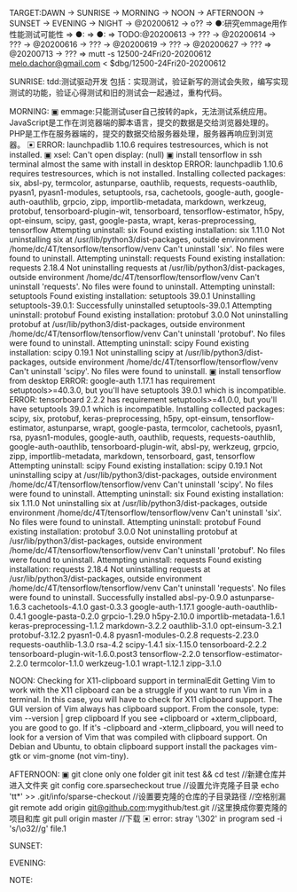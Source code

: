 TARGET:DAWN → SUNRISE → MORNING → NOON → AFTERNOON → SUNSET → EVENING → NIGHT → @20200612 → o?? ⇒ 
●:研究emmage用作性能测试可能性 ⇒ 
●: ⇒ 
●: ⇒ 
TODO:@20200613 → ??? → @20200614 → ??? → @20200616 → ??? → @20200619 → ??? → @20200627 → ??? ⇒ @20200713 → ??? ⇒ 
mutt -s 12500-24Fri20-20200612 melo.dachor@gmail.com < $dbg/12500-24Fri20-20200612

SUNRISE:
    tdd:测试驱动开发
        包括：实现测试，验证新写的测试会失败，编写实现测试的功能，验证心得测试和旧的测试会一起通过，重构代码。


MORNING:
▣ emmage:只能测试user自己按转的apk，无法测试系统应用。
JavaScript是工作在浏览器端的脚本语言，提交的数据是交给浏览器处理的。
PHP是工作在服务器端的，提交的数据交给服务器处理，服务器再响应到浏览器。
▣  ERROR: launchpadlib 1.10.6 requires testresources, which is not installed.
▣ xsel: Can't open display: (null)
▣ install tensorflow in ssh terminal almost the same with install in desktop
ERROR: launchpadlib 1.10.6 requires testresources, which is not installed.
Installing collected packages: six, absl-py, termcolor, astunparse, oauthlib, requests, requests-oauthlib, pyasn1, pyasn1-modules, setuptools, rsa, cachetools, google-auth, google-auth-oauthlib, grpcio, zipp, importlib-metadata, markdown, werkzeug, protobuf, tensorboard-plugin-wit, tensorboard, tensorflow-estimator, h5py, opt-einsum, scipy, gast, google-pasta, wrapt, keras-preprocessing, tensorflow
  Attempting uninstall: six
    Found existing installation: six 1.11.0
    Not uninstalling six at /usr/lib/python3/dist-packages, outside environment /home/dc/4T/tensorflow/tensorflow/venv
    Can't uninstall 'six'. No files were found to uninstall.
  Attempting uninstall: requests
    Found existing installation: requests 2.18.4
    Not uninstalling requests at /usr/lib/python3/dist-packages, outside environment /home/dc/4T/tensorflow/tensorflow/venv
    Can't uninstall 'requests'. No files were found to uninstall.
  Attempting uninstall: setuptools
    Found existing installation: setuptools 39.0.1
    Uninstalling setuptools-39.0.1:
      Successfully uninstalled setuptools-39.0.1
  Attempting uninstall: protobuf
    Found existing installation: protobuf 3.0.0
    Not uninstalling protobuf at /usr/lib/python3/dist-packages, outside environment /home/dc/4T/tensorflow/tensorflow/venv
    Can't uninstall 'protobuf'. No files were found to uninstall.
  Attempting uninstall: scipy
    Found existing installation: scipy 0.19.1
    Not uninstalling scipy at /usr/lib/python3/dist-packages, outside environment /home/dc/4T/tensorflow/tensorflow/venv
    Can't uninstall 'scipy'. No files were found to uninstall.
▣ install tensorflow from desktop 
ERROR: google-auth 1.17.1 has requirement setuptools>=40.3.0, but you'll have setuptools 39.0.1 which is incompatible.
ERROR: tensorboard 2.2.2 has requirement setuptools>=41.0.0, but you'll have setuptools 39.0.1 which is incompatible.
Installing collected packages: scipy, six, protobuf, keras-preprocessing, h5py, opt-einsum, tensorflow-estimator, astunparse, wrapt, google-pasta, termcolor, cachetools, pyasn1, rsa, pyasn1-modules, google-auth, oauthlib, requests, requests-oauthlib, google-auth-oauthlib, tensorboard-plugin-wit, absl-py, werkzeug, grpcio, zipp, importlib-metadata, markdown, tensorboard, gast, tensorflow
  Attempting uninstall: scipy
    Found existing installation: scipy 0.19.1
    Not uninstalling scipy at /usr/lib/python3/dist-packages, outside environment /home/dc/4T/tensorflow/tensorflow/venv
    Can't uninstall 'scipy'. No files were found to uninstall.
  Attempting uninstall: six
    Found existing installation: six 1.11.0
    Not uninstalling six at /usr/lib/python3/dist-packages, outside environment /home/dc/4T/tensorflow/tensorflow/venv
    Can't uninstall 'six'. No files were found to uninstall.
  Attempting uninstall: protobuf
    Found existing installation: protobuf 3.0.0
    Not uninstalling protobuf at /usr/lib/python3/dist-packages, outside environment /home/dc/4T/tensorflow/tensorflow/venv
    Can't uninstall 'protobuf'. No files were found to uninstall.
  Attempting uninstall: requests
    Found existing installation: requests 2.18.4
    Not uninstalling requests at /usr/lib/python3/dist-packages, outside environment /home/dc/4T/tensorflow/tensorflow/venv
    Can't uninstall 'requests'. No files were found to uninstall.
Successfully installed absl-py-0.9.0 astunparse-1.6.3 cachetools-4.1.0 gast-0.3.3 google-auth-1.17.1 google-auth-oauthlib-0.4.1 google-pasta-0.2.0 grpcio-1.29.0 h5py-2.10.0 importlib-metadata-1.6.1 keras-preprocessing-1.1.2 markdown-3.2.2 oauthlib-3.1.0 opt-einsum-3.2.1 protobuf-3.12.2 pyasn1-0.4.8 pyasn1-modules-0.2.8 requests-2.23.0 requests-oauthlib-1.3.0 rsa-4.2 scipy-1.4.1 six-1.15.0 tensorboard-2.2.2 tensorboard-plugin-wit-1.6.0.post3 tensorflow-2.2.0 tensorflow-estimator-2.2.0 termcolor-1.1.0 werkzeug-1.0.1 wrapt-1.12.1 zipp-3.1.0

NOON:
Checking for X11-clipboard support in terminalEdit
Getting Vim to work with the X11 clipboard can be a struggle if you want to run Vim in a terminal. In this case, you will have to check for X11 clipboard support. The GUI version of Vim always has clipboard support.
From the console, type:
vim --version | grep clipboard
If you see +clipboard or +xterm_clipboard, you are good to go. If it's -clipboard and -xterm_clipboard, you will need to look for a version of Vim that was compiled with clipboard support. On Debian and Ubuntu, to obtain clipboard support install the packages vim-gtk or vim-gnome (not vim-tiny).

AFTERNOON:
▣ git clone only one folder 
git init test && cd test     //新建仓库并进入文件夹
git config core.sparsecheckout true //设置允许克隆子目录
echo 'tt*' >> .git/info/sparse-checkout //设置要克隆的仓库的子目录路径   //空格别漏
git remote add origin git@github.com:mygithub/test.git  //这里换成你要克隆的项目和库
git pull origin master    //下载
▣ error: stray '\302' in program
sed -i 's/\o32//g' file.1 

SUNSET:

EVENING:

NOTE:
